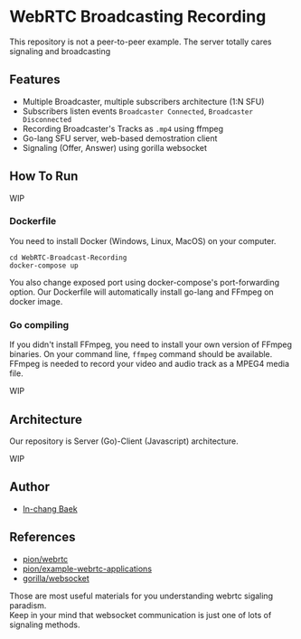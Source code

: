 # WebRTC Broadcasting Recording
This repository is not a peer-to-peer example. The server totally cares signaling and broadcasting

## Features
- Multiple Broadcaster, multiple subscribers architecture (1:N SFU)
- Subscribers listen events `Broadcaster Connected`, `Broadcaster Disconnected`
- Recording Broadcaster's Tracks as `.mp4` using ffmpeg
- Go-lang SFU server, web-based demostration client
- Signaling (Offer, Answer) using gorilla websocket

## How To Run
WIP

### Dockerfile
You need to install Docker (Windows, Linux, MacOS) on your computer.

```
cd WebRTC-Broadcast-Recording
docker-compose up
```
You also change exposed port using docker-compose's port-forwarding option.
Our Dockerfile will automatically install go-lang and FFmpeg on docker image.


### Go compiling
If you didn't install FFmpeg, you need to install your own version of FFmpeg binaries.
On your command line, `ffmpeg` command should be available. FFmpeg is needed to record your video and audio track as a MPEG4 media file.

WIP


## Architecture
Our repository is Server (Go)-Client (Javascript) architecture. 
  
WIP


## Author
- [In-chang Baek](https://github.com/bic4907)

## References
- [pion/webrtc](https://github.com/pion/webrtc)
- [pion/example-webrtc-applications](https://github.com/pion/example-webrtc-applications)
- [gorilla/websocket](https://github.com/gorilla/websocket)  

Those are most useful materials for you understanding webrtc sigaling paradism.  
Keep in your mind that websocket communication is just one of lots of signaling methods. 
